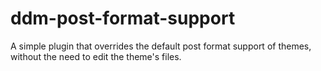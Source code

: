 # ddm-post-format-support
A simple plugin that overrides the default post format support of themes, without the need to edit the theme's files.
